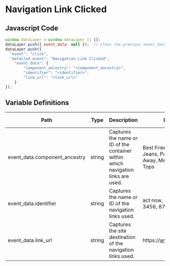 # Navigation Link Clicked

### 

## Javascript Code
```js
window.dataLayer = window.dataLayer || [];
dataLayer.push({ event_data: null });  // Clear the previous event_data object.
dataLayer.push({
  "event": "click",
  "detailed_event": "Navigation Link Clicked",
    "event_data": {
        "component_ancestry": "<component_ancestry>",
        "identifier": "<identifier>",
        "link_url": "<link_url>"
    }
});
```

## Variable Definitions

|Path|Type|Description|Example|Pattern|Min Length|Max Length|Minimum|Maximum|Multiple Of|
| --- | --- | --- | --- | --- | --- | --- | --- | --- | --- |
|event_data.component_ancestry|string|Captures the name or ID of the container within which navigation links are used.|Best Friends - Best Jeans, Puppy Love, Sail Away, Mens, Kids, Kids : Tops|||||||
|event_data.identifier|string|Captures the name or ID of the navigation links used.|act now, cancel, ok, 3456, 8765|||||||
|event_data.link_url|string|Captures the site destination of the navigation links used.|https:\/\/www.example.com|||||||




